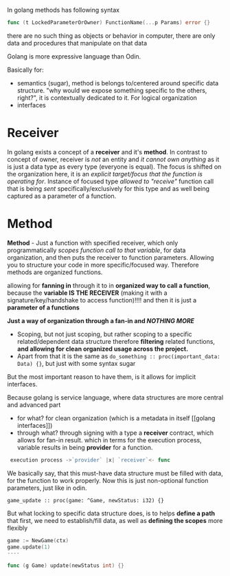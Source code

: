 In golang methods has following syntax
```go
func (t LockedParameterOrOwner) FunctionName(...p Params) error {}
```

there are no such thing as objects or behavior in computer, there are only data and procedures that manipulate on that data

Golang is more expressive language than Odin.

Basically for:
- semantics (sugar), method is belongs to/centered around specific data structure. "why would we expose something specific to the others, right?", it is contextually dedicated to it. For logical organization
- interfaces 


# Receiver
In golang exists a concept of a **receiver** and it's **method**.
In contrast to concept of  owner, receiver is *not* an entity and *it cannot own anything* as it is just a data type as every type (everyone is equal).
The focus is shifted on the organization here, it is an *explicit target/focus that the function is operating for*.
Instance of focused type *allowed to "receive"* function call that is being *sent* specifically/exclusively for this type and as well being captured as a parameter of a function.

# Method
**Method** - Just a function with specified receiver, which only programmatically *scopes function call to that variable*, for data organization, and then puts the receiver to function parameters.
Allowing you to structure your code in more specific/focused way.
Therefore methods are organized functions.

allowing for **fanning in** through it to in **organized way to call a function**, because the **variable IS THE RECEIVER** (making it with a signature/key/handshake to access function)!!!! and then it is just a **parameter of a functions**


**Just a way of organization through a fan-in and *NOTHING MORE***
- Scoping, but not just scoping, but rather scoping to a specific related/dependent data structure therefore **filtering** related functions, **and allowing for clean organized usage across the project.**
- Apart from that it is the same as `do_something :: proc(important_data: Data) {}`, but just with some syntax sugar

But the most important reason to have them, is it allows for implicit interfaces.

Because golang is service language, where data structures are more central and advanced part


- for what? for clean organization (which is a metadata in itself [[golang interfaces]])
- through what? through signing with a type a **receiver** contract, which allows for fan-in result. which in terms for the execution process, variable results in being **provider** for a function.


```go
 execution process ->`provider` |x| `receiver`<- func 
```


We basically say, that this must-have data structure must be filled with data, for the function to work properly.
Now this is just non-optional function parameters, just like in odin.
```odin
game_update :: proc(game: ^Game, newStatus: i32) {}
```

But what locking to specific data structure does, is to helps **define a path** that first, we need to establish/fill data, as well as **defining the scopes** more flexibly
```go
game := NewGame(ctx)
game.update(1)
----

func (g Game) update(newStatus int) {}
```